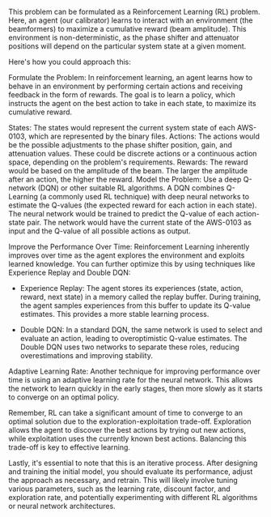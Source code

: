 This problem can be formulated as a Reinforcement Learning (RL) problem. Here, an agent (our calibrator) learns to interact with an environment (the beamformers) to maximize a cumulative reward (beam amplitude). This environment is non-deterministic, as the phase shifter and attenuator positions will depend on the particular system state at a given moment.

Here's how you could approach this:

Formulate the Problem: In reinforcement learning, an agent learns how to behave in an environment by performing certain actions and receiving feedback in the form of rewards. The goal is to learn a policy, which instructs the agent on the best action to take in each state, to maximize its cumulative reward.

States: The states would represent the current system state of each AWS-0103, which are represented by the binary files.
Actions: The actions would be the possible adjustments to the phase shifter position, gain, and attenuation values. These could be discrete actions or a continuous action space, depending on the problem's requirements.
Rewards: The reward would be based on the amplitude of the beam. The larger the amplitude after an action, the higher the reward.
Model the Problem: Use a deep Q-network (DQN) or other suitable RL algorithms. A DQN combines Q-Learning (a commonly used RL technique) with deep neural networks to estimate the Q-values (the expected reward for each action in each state). The neural network would be trained to predict the Q-value of each action-state pair. The network would have the current state of the AWS-0103 as input and the Q-value of all possible actions as output.

Improve the Performance Over Time: Reinforcement Learning inherently improves over time as the agent explores the environment and exploits learned knowledge. You can further optimize this by using techniques like Experience Replay and Double DQN:

 - Experience Replay: The agent stores its experiences (state, action, reward, next state) in a memory called the replay buffer. During training, the agent samples experiences from this buffer to update its Q-value estimates. This provides a more stable learning process.

 - Double DQN: In a standard DQN, the same network is used to select and evaluate an action, leading to overoptimistic Q-value estimates. The Double DQN uses two networks to separate these roles, reducing overestimations and improving stability.

Adaptive Learning Rate: Another technique for improving performance over time is using an adaptive learning rate for the neural network. This allows the network to learn quickly in the early stages, then more slowly as it starts to converge on an optimal policy.

Remember, RL can take a significant amount of time to converge to an optimal solution due to the exploration-exploitation trade-off. Exploration allows the agent to discover the best actions by trying out new actions, while exploitation uses the currently known best actions. Balancing this trade-off is key to effective learning.

Lastly, it's essential to note that this is an iterative process. After designing and training the initial model, you should evaluate its performance, adjust the approach as necessary, and retrain. This will likely involve tuning various parameters, such as the learning rate, discount factor, and exploration rate, and potentially experimenting with different RL algorithms or neural network architectures.